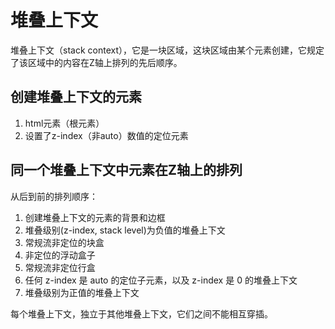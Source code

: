 # 堆叠上下文

堆叠上下文（stack context），它是一块区域，这块区域由某个元素创建，它规定了该区域中的内容在Z轴上排列的先后顺序。

## 创建堆叠上下文的元素

1. html元素（根元素）
2. 设置了z-index（非auto）数值的定位元素

## 同一个堆叠上下文中元素在Z轴上的排列

从后到前的排列顺序：

1. 创建堆叠上下文的元素的背景和边框
2. 堆叠级别(z-index, stack level)为负值的堆叠上下文
3. 常规流非定位的块盒
4. 非定位的浮动盒子
5. 常规流非定位行盒
6. 任何 z-index 是 auto 的定位子元素，以及 z-index 是 0 的堆叠上下文
7. 堆叠级别为正值的堆叠上下文

每个堆叠上下文，独立于其他堆叠上下文，它们之间不能相互穿插。